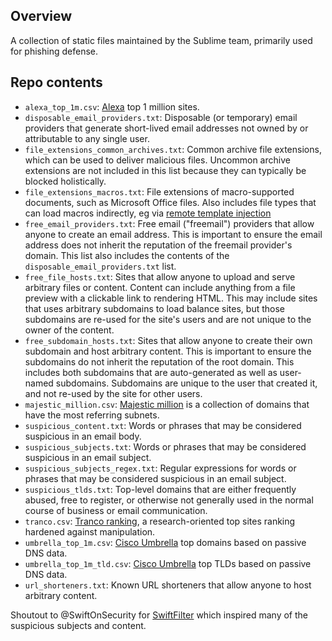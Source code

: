 ## Overview

A collection of static files maintained by the Sublime team, primarily used for phishing defense.

## Repo contents

* `alexa_top_1m.csv`: [Alexa](https://www.alexa.com/topsites) top 1 million sites.
* `disposable_email_providers.txt`: Disposable (or temporary) email providers that generate short-lived email addresses not owned by or attributable to any single user.
* `file_extensions_common_archives.txt`: Common archive file extensions, which can be used to deliver malicious files. Uncommon archive extensions are not included in this list because they can typically be blocked holistically.
* `file_extensions_macros.txt`: File extensions of macro-supported documents, such as Microsoft Office files. Also includes file types that can load macros indirectly, eg via [remote template injection](https://www.ired.team/offensive-security/initial-access/phishing-with-ms-office/inject-macros-from-a-remote-dotm-template-docx-with-macros)
* `free_email_providers.txt`: Free email ("freemail") providers that allow anyone to create an email address. This is important to ensure the email address does not inherit the reputation of the freemail provider's domain. This list also includes the contents of the `disposable_email_providers.txt` list.
* `free_file_hosts.txt`: Sites that allow anyone to upload and serve arbitrary files or content. Content can include anything from a file preview with a clickable link to rendering HTML. This may include sites that uses arbitrary subdomains to load balance sites, but those subdomains are re-used for the site's users and are not unique to the owner of the content.
* `free_subdomain_hosts.txt`: Sites that allow anyone to create their own subdomain and host arbitrary content. This is important to ensure the subdomains do not inherit the reputation of the root domain. This includes both subdomains that are auto-generated as well as user-named subdomains. Subdomains are unique to the user that created it, and not re-used by the site for other users.
* `majestic_million.csv`: [Majestic million](https://majestic.com/reports/majestic-million) is a collection of domains that have the most referring subnets.
* `suspicious_content.txt`: Words or phrases that may be considered suspicious in an email body.
* `suspicious_subjects.txt`: Words or phrases that may be considered suspicious in an email subject.
* `suspicious_subjects_regex.txt`: Regular expressions for words or phrases that may be considered suspicious in an email subject.
* `suspicious_tlds.txt`: Top-level domains that are either frequently abused, free to register, or otherwise not generally used in the normal course of business or email communication.
* `tranco.csv`: [Tranco ranking](https://tranco-list.eu/), a research-oriented top sites ranking hardened against manipulation.
* `umbrella_top_1m.csv`: [Cisco Umbrella](https://umbrella.cisco.com/blog/cisco-umbrella-1-million) top domains based on passive DNS data. 
* `umbrella_top_1m_tld.csv`: [Cisco Umbrella](https://umbrella.cisco.com/blog/cisco-umbrella-1-million) top TLDs based on passive DNS data.
* `url_shorteners.txt`: Known URL shorteners that allow anyone to host arbitrary content.

Shoutout to @SwiftOnSecurity for [SwiftFilter](https://github.com/SwiftOnSecurity/SwiftFilter) which inspired many of the suspicious subjects and content.
